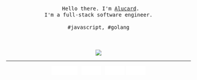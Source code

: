 <p align="center">
  <br>
  <br>
  <br>
  <span>&nbsp;&nbsp;</span>
  <samp>Hello there. I'm <a href="https://blog.aluc.me">Alucard</a>.<br> I'm a full-stack software engineer.<br><br>#javascript, #golang</samp>
  <br>
  <br>
  <br>
  <br>
  <img align="center" src="https://github-readme-stats-topaz-phi.vercel.app/api?username=alucPro&show_icons=true&hide_border=true&count_private=true">
  <hr style="height: 1px !important"/>
  <p align="center">
  <a href="https://dg.aluc.me/" style="text-decoration: none;">
    <img
    alt="blog"
    height="24px"
    src="./icon/badge-blog.svg"
  />
  </a>
  <span>&nbsp;</span>
  <a href="https://www.instagram.com/aluc_pro/" style="text-decoration: none;">
    <img
    alt="instagram"
    height="24px"
    src="./icon/badge-instagram.svg"
  />
  </a>
  <span>&nbsp;</span>
  <a href="https://www.threads.net/@aluc_pro" style="text-decoration: none;">
    <img
    alt="threads"
    height="24px"
    src="./icon/badge-threads.svg"
  />
  </a>
  <a href="https://x.com/AlucPro" style="text-decoration: none;">
    <img
    alt="x"
    height="24px"
    src="./icon/badge-twitter.svg"
  />
  </p>
</p>
